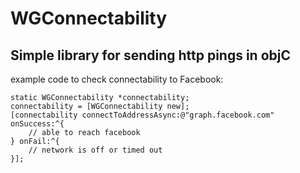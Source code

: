 WGConnectability
================

Simple library for sending http pings in objC
---------------------------------------------

example code to check connectability to Facebook:

    static WGConnectability *connectability;
    connectability = [WGConnectability new];
    [connectability connectToAddressAsync:@"graph.facebook.com" onSuccess:^{
    	// able to reach facebook
    } onFail:^{
    	// network is off or timed out
    }];

